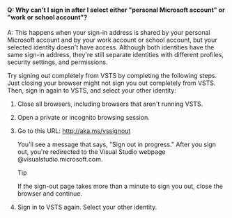 #### Q:	Why can't I sign in after I select either "personal Microsoft account" or "work or school account"?

A:	This happens when your sign-in address is shared by your personal Microsoft account and by your work account or school account, but your selected identity doesn't have access. Although both identities have the same sign-in address, they're still separate identities with different profiles, security settings, and permissions.

Try signing out completely from VSTS by completing the following steps. Just closing your browser might not sign you out completely from VSTS. Then, sign in again to VSTS, and select your other identity:

1.	Close all browsers, including browsers that aren't running VSTS.

1.	Open a private or incognito browsing session. 

1.	Go to this URL: http://aka.ms/vssignout

	You'll see a message that says, "Sign out in progress." After you sign out, you're redirected to the Visual Studio webpage @visualstudio.microsoft.com. 

	> [!TIP]
	> If the sign-out page takes more than a minute to sign you out, close the browser and continue.

1.	Sign in to VSTS again. Select your other identity.
